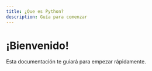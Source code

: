 ```yaml
---
title: ¿Que es Python?
description: Guía para comenzar
---
```


# ¡Bienvenido!

Esta documentación te guiará para empezar rápidamente.
